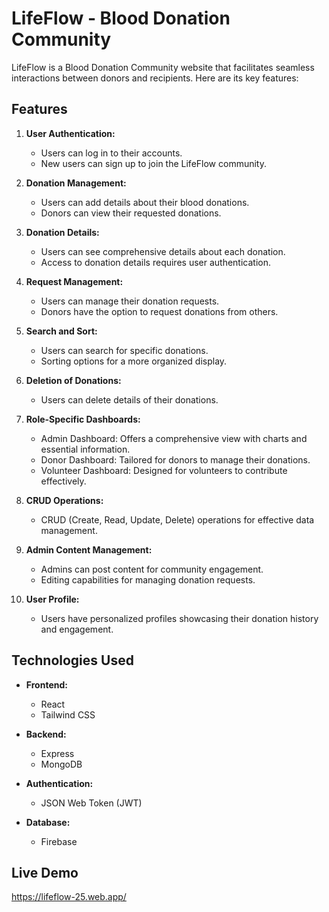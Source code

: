 # LifeFlow - Blood Donation Community

LifeFlow is a Blood Donation Community website that facilitates seamless interactions between donors and recipients. Here are its key features:

## Features

1. **User Authentication:**
   - Users can log in to their accounts.
   - New users can sign up to join the LifeFlow community.

2. **Donation Management:**
   - Users can add details about their blood donations.
   - Donors can view their requested donations.

3. **Donation Details:**
   - Users can see comprehensive details about each donation.
   - Access to donation details requires user authentication.

4. **Request Management:**
   - Users can manage their donation requests.
   - Donors have the option to request donations from others.

5. **Search and Sort:**
   - Users can search for specific donations.
   - Sorting options for a more organized display.

6. **Deletion of Donations:**
   - Users can delete details of their donations.

7. **Role-Specific Dashboards:**
   - Admin Dashboard: Offers a comprehensive view with charts and essential information.
   - Donor Dashboard: Tailored for donors to manage their donations.
   - Volunteer Dashboard: Designed for volunteers to contribute effectively.

8. **CRUD Operations:**
   - CRUD (Create, Read, Update, Delete) operations for effective data management.

9. **Admin Content Management:**
   - Admins can post content for community engagement.
   - Editing capabilities for managing donation requests.

10. **User Profile:**
    - Users have personalized profiles showcasing their donation history and engagement.

## Technologies Used

- **Frontend:**
  - React
  - Tailwind CSS

- **Backend:**
  - Express
  - MongoDB

- **Authentication:**
  - JSON Web Token (JWT)

- **Database:**
  - Firebase

## Live Demo

https://lifeflow-25.web.app/
